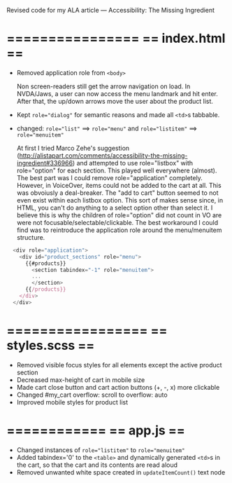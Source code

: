 Revised code for my ALA article — Accessibility: The Missing Ingredient

================
== index.html ==
================

- Removed application role from `<body>`

  Non screen-readers still get the arrow navigation on load. In NVDA/Jaws, a user can now access the menu landmark and hit enter. After that, the up/down arrows move the user about the product list.

- Kept `role="dialog"` for semantic reasons and made all `<td>`s tabbable.

- changed:
  `role="list"` ==> `role="menu"`
and
  `role="listitem"` ==> `role="menuitem"`

  At first I tried Marco Zehe's suggestion (http://alistapart.com/comments/accessibility-the-missing-ingredient#336966) and attempted to use role="listbox" with role="option" for each section. This played well everywhere (almost). The best part was I could remove role="application" completely. However, in VoiceOver, items could not be added to the cart at all. This was obvoiusly a deal-breaker. The "add to cart" button seemed to not even exist within each listbox option. This sort of makes sense since, in HTML, you can't do anything to a select option other than select it. I believe this is why the children of role="option" did not count in VO are were not focusable/selectable/clickable. The best workaround I could find was to reintroduce the application role around the menu/menuitem structure.
```javascript
  <div role="application">
    <div id="product_sections" role="menu">
      {{#products}}
        <section tabindex="-1" role="menuitem">
        ...
        </section>
      {{/products}}
    </div>
  </div>
````
=================
== styles.scss ==
=================

- Removed visible focus styles for all elements except the active product section
- Decreased max-height of cart in mobile size
- Made cart close button and cart action buttons (+, -, x) more clickable
- Changed #my_cart overflow: scroll to overflow: auto
- Improved mobile styles for product list


============
== app.js ==
============

- Changed instances of `role="listitem"` to `role="menuitem"`
- Added tabindex='0' to the `<table>` and dynamically generated `<td>`s in the cart, so that the cart and its contents are read aloud
- Removed unwanted white space created in `updateItemCount()` text node

